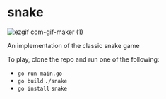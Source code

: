 # snake
![ezgif com-gif-maker (1)](https://user-images.githubusercontent.com/74341873/187775279-5cacca94-8306-43f3-96f3-5ba85ef338d8.gif)

An implementation of the classic snake game

To play, clone the repo and run one of the following:
- `go run main.go`
- `go build` `./snake`
- `go install` `snake`
